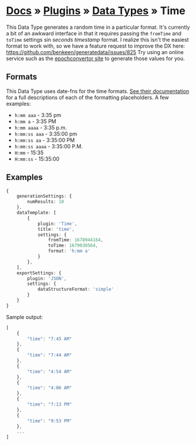 # [Docs](../../../../../docs/README.md) &raquo; [Plugins](../../README.md) &raquo; [Data Types](../README.md) &raquo; Time

This Data Type generates a random time in a particular format. It's currently a bit of an awkward interface in that it 
requires passing the `fromTime` and `toTime` settings sin _seconds timestamp_ format. I realize this isn't the
easiest format to work with, so we have a feature request to improve the DX here: https://github.com/benkeen/generatedata/issues/825
Try using an online service such as the [epochconvertor site](https://www.epochconverter.com/) to generate those values for you.

## Formats

This Data Type uses date-fns for the time formats. [See their documentation](https://date-fns.org/v2.29.3/docs/format) for 
a full descriptions of each of the formatting placeholders. A few examples:

- `h:mm aaa` - 3:35 pm
- `h:mm a` - 3:35 PM
- `h:mm aaaa` - 3:35 p.m.
- `h:mm:ss aaa` - 3:35:00 pm
- `h:mm:ss aa` - 3:35:00 PM
- `h:mm:ss aaaa` - 3:35:00 P.M.
- `H:mm` - 15:35
- `H:mm:ss` - 15:35:00

## Examples

```typescript
{
    generationSettings: {
        numResults: 10
    },
    dataTemplate: [
        {
            plugin: 'Time',
            title: 'time',
            settings: {
                fromTime: 1678944164,
                toTime: 1679030564,
                format: 'h:mm a'
            }
        },
    ],
    exportSettings: {
        plugin: 'JSON',
        settings: {
            dataStructureFormat: 'simple'
        }
    }
}
```

Sample output: 

```typescript
[
    {
        "time": "7:45 AM"
    },
    {
        "time": "7:44 AM"
    },
    {
        "time": "4:54 AM"
    },
    {
        "time": "4:06 AM"
    },
    {
        "time": "7:13 PM"
    },
    {
        "time": "9:53 PM"
    },
    ...
]
```
